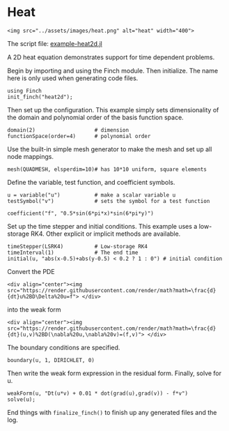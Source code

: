 # Heat

```@raw html
<img src="../assets/images/heat.png" alt="heat" width="400">
```

The script file: [example-heat2d.jl](https://github.com/paralab/Finch/blob/master/src/examples/example-heat2d.jl)

A 2D heat equation demonstrates support for time dependent problems.

Begin by importing and using the Finch module. Then initialize. The name here is only used when generating code files.
```
using Finch
init_finch("heat2d");
```
Then set up the configuration. This example simply sets dimensionality of the domain and polynomial order of the basis function space.
```
domain(2)                  	# dimension
functionSpace(order=4) 		# polynomial order
```
Use the built-in simple mesh generator to make the mesh and set up all node mappings.
```
mesh(QUADMESH, elsperdim=10)# has 10*10 uniform, square elements
```
Define the variable, test function, and coefficient symbols.
```
u = variable("u")           # make a scalar variable u
testSymbol("v")             # sets the symbol for a test function

coefficient("f", "0.5*sin(6*pi*x)*sin(6*pi*y)")
```
Set up the time stepper and initial conditions. This example uses a low-storage RK4. Other explicit or implicit methods are available.
```
timeStepper(LSRK4)  		# Low-storage RK4
timeInterval(1) 			# The end time
initial(u, "abs(x-0.5)+abs(y-0.5) < 0.2 ? 1 : 0") # initial condition
```
Convert the PDE
```@raw html
<div align="center"><img src="https://render.githubusercontent.com/render/math?math=\frac{d}{dt}u%2BD\Delta%20u=f"> </div>
```
into the weak form
```@raw html
<div align="center"><img src="https://render.githubusercontent.com/render/math?math=\frac{d}{dt}(u,v)%2BD(\nabla%20u,\nabla%20v)=(f,v)"> </div>
```

The boundary conditions are specified.
```
boundary(u, 1, DIRICHLET, 0)
```
Then write the weak form expression in the residual form. Finally, solve for u.
```
weakForm(u, "Dt(u*v) + 0.01 * dot(grad(u),grad(v)) - f*v")
solve(u);
```
End things with `finalize_finch()` to finish up any generated files and the log.
